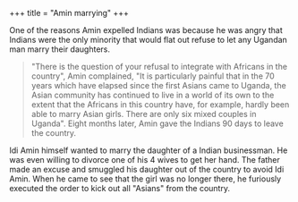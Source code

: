 +++
title = "Amin marrying"
+++

One of the reasons Amin expelled Indians was because he was angry that Indians were the only minority that would flat out refuse to let any Ugandan man marry their daughters.

> "There is the question of your refusal to integrate with Africans in the country", Amin complained, "It is particularly painful that in the 70 years which have elapsed since the first Asians came to Uganda, the Asian community has continued to live in a world of its own to the extent that the Africans in this country have, for example, hardly been able to marry Asian girls. There are only six mixed couples in Uganda". Eight months later, Amin gave the Indians 90 days to leave the country.

Idi Amin himself wanted to marry the daughter of a Indian businessman. He was even willing to divorce one of his 4 wives to get her hand. The father made an excuse and smuggled his daughter out of the country to avoid Idi Amin. When he came to see that the girl was no longer there, he furiously executed the order to kick out all "Asians" from the country.
